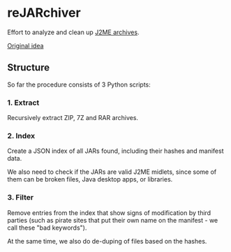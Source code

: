 # reJARchiver
Effort to analyze and clean up [J2ME archives](https://archive.org/download/J2MEarchivesMay2020).

[Original idea](https://docs.google.com/document/d/16Jjg64qgWixwob7FTYOnBwxEqv3hWZ4DfNn_DyWcpfk/edit?usp=sharing)

## Structure
So far the procedure consists of 3 Python scripts:

### 1. Extract
Recursively extract ZIP, 7Z and RAR archives.

### 2. Index
Create a JSON index of all JARs found, including their hashes and manifest data.

We also need to check if the JARs are valid J2ME midlets, since some of them can be broken files, Java desktop apps, or libraries.

### 3. Filter
Remove entries from the index that show signs of modification by third parties (such as pirate sites that put their own name on the manifest - we call these "bad keywords").

At the same time, we also do de-duping of files based on the hashes.